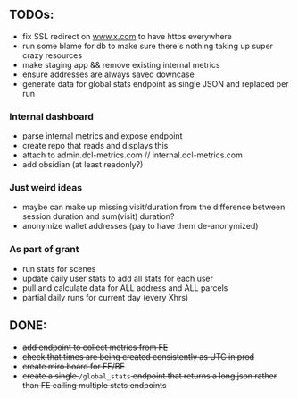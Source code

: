 ## TODOs:

 * fix SSL redirect on www.x.com to have https everywhere
 * run some blame for db to make sure there's nothing taking up super crazy resources
 * make staging app && remove existing internal metrics
 * ensure addresses are always saved downcase
 * generate data for global stats endpoint as single JSON and replaced per run

### Internal dashboard
 * parse internal metrics and expose endpoint
 * create repo that reads and displays this
 * attach to admin.dcl-metrics.com // internal.dcl-metrics.com
 * add obsidian (at least readonly?)

### Just weird ideas

 * maybe can make up missing visit/duration from the difference between session duration and sum(visit) duration?
 * anonymize wallet addresses (pay to have them de-anonymized)

### As part of grant

 * run stats for scenes
 * update daily user stats to add all stats for each user
 * pull and calculate data for ALL address and ALL parcels
 * partial daily runs for current day (every Xhrs)

## DONE:

 * ~~add endpoint to collect metrics from FE~~
 * ~~check that times are being created consistently as UTC in prod~~
 * ~~create miro board for FE/BE~~
 * ~~create a single `/global_stats` endpoint that returns a long json rather than FE calling multiple stats endpoints~~
